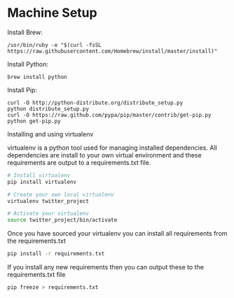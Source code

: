 Machine Setup
===================

Install Brew:
```
/usr/bin/ruby -e "$(curl -fsSL https://raw.githubusercontent.com/Homebrew/install/master/install)"
```

Install Python:
```
brew install python
```

Install Pip:
```
curl -O http://python-distribute.org/distribute_setup.py
python distribute_setup.py
curl -O https://raw.github.com/pypa/pip/master/contrib/get-pip.py
python get-pip.py
```

Installing and using virtualenv

virtualenv is a python tool used for managing installed dependencies. All dependencies are install to your own virtual environment and these requirements are output to a requirements.txt file.

```bash
# Install virtualenv
pip install virtualenv

# Create your own local virtualenv
virtualenv twitter_project

# Activate your virtualenv
source twitter_project/bin/activate
```

Once you have sourced your virtualenv you can install all requirements from the requirements.txt
```bash
pip install -r requirements.txt
```

If you install any new requirements then you can output these to the requirements.txt file
```bash
pip freeze > requirements.txt
```